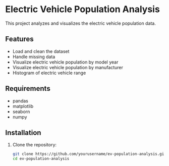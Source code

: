 # Electric Vehicle Population Analysis

This project analyzes and visualizes the electric vehicle population data.

## Features

- Load and clean the dataset
- Handle missing data
- Visualize electric vehicle population by model year
- Visualize electric vehicle population by manufacturer
- Histogram of electric vehicle range

## Requirements

- pandas
- matplotlib
- seaborn
- numpy

## Installation

1. Clone the repository:
   ```bash
   git clone https://github.com/yourusername/ev-population-analysis.git
   cd ev-population-analysis
